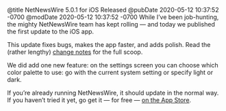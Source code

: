 @title NetNewsWire 5.0.1 for iOS Released
@pubDate 2020-05-12 10:37:52 -0700
@modDate 2020-05-12 10:37:52 -0700
While I’ve been job-hunting, the mighty NetNewsWire team has kept rolling — and today we published the first update to the iOS app.

This update fixes bugs, makes the app faster, and adds polish. Read the (rather lengthy) [change notes](https://nnw.ranchero.com/2020/05/12/netnewswire-for-ios.html) for the full scoop.

We did add one new feature: on the settings screen you can choose which color palette to use: go with the current system setting or specify light or dark.

If you’re already running NetNewsWire, it should update in the normal way. If you haven’t tried it yet, go get it — for free — [on the App Store](https://apps.apple.com/us/app/netnewswire-rss-reader/id1480640210).
